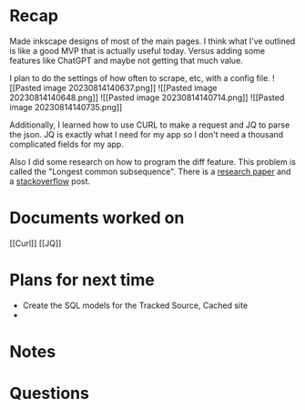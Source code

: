 # Recap
Made inkscape designs of most of the main pages. I think what I've outlined is like a good MVP that is actually useful today. Versus adding some features like ChatGPT and maybe not getting that much value.

I plan to do the settings of how often to scrape, etc, with a config file. 
![[Pasted image 20230814140637.png]]
![[Pasted image 20230814140648.png]]
![[Pasted image 20230814140714.png]]
![[Pasted image 20230814140735.png]]

Additionally, I learned how to use CURL to make a request and JQ to parse the json. JQ is exactly what I need for my app so I don't need a thousand complicated fields for my app.

Also I did some research on how to program the diff feature. This problem is called the "Longest common subsequence". There is a [research paper](http://www.xmailserver.org/diff2.pdf) and a [stackoverflow](https://stackoverflow.com/questions/805626/diff-algorithm) post.
# Documents worked on
[[Curl]]
[[JQ]]

# Plans for next time
- Create the SQL models for the Tracked Source, Cached site
- 
# Notes
# Questions


